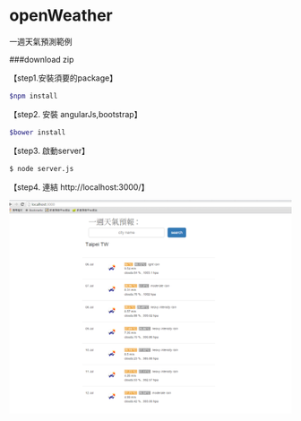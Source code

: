 # openWeather
一週天氣預測範例

###download zip

【step1.安裝須要的package】

```bash
$npm install
```

【step2. 安裝 angularJs,bootstrap】

```bash
$bower install
```

【step3. 啟動server】

```bash
$ node server.js	
```
【step4. 連結 http://localhost:3000/】

![Alt text](https://github.com/katy-tsai/openWeather/blob/master/public/img/example1.PNG)
